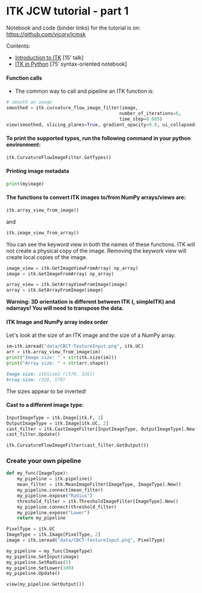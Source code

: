 # ITK JCW tutorial - part 1
Notebook and code (binder links) for the tutorial is on:
https://github.com/vicory/jcmsk

Contents:
- [Introduction to ITK](https://github.com/KitwareMedical/2019-03-13-KRSCourseInBiomedicalImageAnalysisAndVisualization/blob/6d55ff7ebf0f79ce62d1f8d0ba9547f9273c0d50//1_Introduction_to_the_Insight_Toolkit.ipynb) [15’ talk]
- [ITK in Python](https://github.com/KitwareMedical/2019-03-13-KRSCourseInBiomedicalImageAnalysisAndVisualization/blob/6d55ff7ebf0f79ce62d1f8d0ba9547f9273c0d50//4_ITK_in_Python.ipynb) [75’ syntax-oriented notebook]

#### Function calls
- The common way to call and pipeline an ITK function is:
```python
# smooth an image
smoothed = itk.curvature_flow_image_filter(image,
                                          number_of_iterations=6,
                                          time_step=0.005)
view(smoothed, slicing_planes=True, gradient_opacity=0.8, ui_collapsed=True)
```

#### To print the supported types, run the following command in your python environment:
```python
itk.CurvatureFlowImageFilter.GetTypes()
```

#### Printing image metadata
```python
print(myimage)
```

#### The functions to convert ITK images to/from NumPy arrays/views are:
```python
itk.array_view_from_image()
```
and
```python
itk.image_view_from_array()
```
You can see the keyword view in both the names of these functions. ITK will not create a physical copy of the image.
Removing the keywork view will create local copies of the image.
```python
image_view = itk.GetImageViewFromArray( np_array)
image = itk.GetImageFromArray( np_array)

array_view = itk.GetArrayViewFromImage(image)
array = itk.GetArrayFromImage(image)
```
**Warning: 3D orientation is different between ITK (, simpleITK) and ndarrays! You will need to transpose the data.**
#### ITK Image and NumPy array index order
Let's look at the size of an ITK image and the size of a NumPy array.
```python
im=itk.imread("data/CBCT-TextureInput.png", itk.UC)
arr = itk.array_view_from_image(im)
print("Image size: " + str(itk.size(im)))
print("Array size: " + str(arr.shape))
```
```markdown
Image size: itkSize2 ([570, 326])
Array size: (326, 570)
```
The sizes appear to be inverted!

#### Cast to a different image type:
```python
InputImageType = itk.Image[itk.F, 2]
OutputImageType = itk.Image[itk.UC, 2]
cast_filter = itk.CastImageFilter[InputImageType, OutputImageType].New(image)
cast_filter.Update()

itk.CurvatureFlowImageFilter(cast_filter.GetOutput())
```

### Create your own pipeline
```python
def my_func(ImageType):
    my_pipeline = itk.pipeline()
    mean_filter = itk.MeanImageFilter[ImageType, ImageType].New()
    my_pipeline.connect(mean_filter)
    my_pipeline.expose("Radius")
    threshold_filter = itk.ThresholdImageFilter[ImageType].New()
    my_pipeline.connect(threshold_filter)
    my_pipeline.expose("Lower")
    return my_pipeline

PixelType = itk.UC
ImageType = itk.Image[PixelType, 2]
image = itk.imread("data/CBCT-TextureInput.png", PixelType)

my_pipeline = my_func(ImageType)
my_pipeline.SetInput(image)
my_pipeline.SetRadius(5)
my_pipeline.SetLower(100)
my_pipeline.Update()

view(my_pipeline.GetOutput())
```
